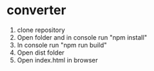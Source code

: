 # converter
1) clone repository
2) Open folder and in console run "npm install"
3) In console run "npm run build"
4) Open dist folder 
5) Open index.html in browser
